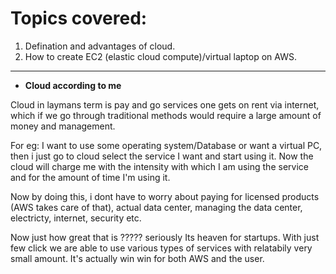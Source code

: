 # Topics covered:

1. Defination and advantages of cloud.
2. How to create EC2 (elastic cloud compute)/virtual laptop on AWS.

 
---

* **Cloud according to me** 

Cloud in laymans term is pay and go services one gets on rent via internet, which if we go through traditional
methods would require a large amount of money and management.

For eg: I want to use some operating system/Database or want a virtual PC, then i just go to cloud
select the service I want and start using it. Now the cloud will charge me with the intensity with
which I am using the service and for the amount of time I'm using it.

Now by doing this, i dont have to worry about paying for licensed products (AWS takes care of that), 
actual data center, managing the data center, electricty, internet, security etc. 

Now just how great that is ????? seriously 
Its heaven for startups. With just few click we are able to use various types of services with
relatabily very small amount. It's actually win win for both AWS and the user.


